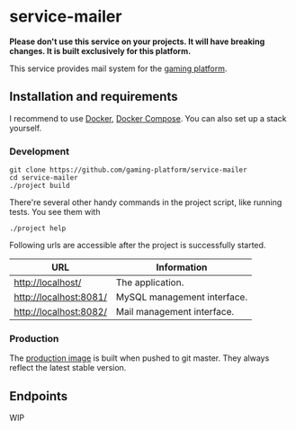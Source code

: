 # service-mailer

__Please don't use this service on your projects.
It will have breaking changes.
It is built exclusively for this platform.__

This service provides mail system for the
[gaming platform](https://github.com/gaming-platform).

## Installation and requirements

I recommend to use
[Docker](https://www.docker.com),
[Docker Compose](https://docs.docker.com/compose/).
You can also set up a stack yourself.

### Development

```
git clone https://github.com/gaming-platform/service-mailer
cd service-mailer
./project build
```

There're several other handy commands in the project script, like running tests. You see them with

```
./project help
```

Following urls are accessible after the project is successfully started.

| URL                                              | Information                 |
|--------------------------------------------------|-----------------------------|
| [http://localhost/](http://localhost/)           | The application.            |
| [http://localhost:8081/](http://localhost:8081/) | MySQL management interface. |
| [http://localhost:8082/](http://localhost:8082/) | Mail management interface.  |

### Production

The
[production image](https://hub.docker.com/r/gamingplatform/service-mailer)
is built when pushed to git master. They always reflect the latest stable version.

## Endpoints

WIP
